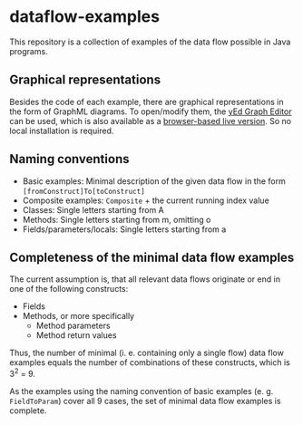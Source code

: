 # dataflow-examples
This repository is a collection of examples of the data flow possible in Java programs.

## Graphical representations
Besides the code of each example, there are graphical representations in the form of GraphML diagrams.
To open/modify them, the [yEd Graph Editor](https://www.yworks.com/products/yed) can be used, which is also available as a [browser-based live version](https://www.yworks.com/products/yed-live). 
So no local installation is required.


## Naming conventions
- Basic examples: Minimal description of the given data flow in the form `[fromConstruct]To[toConstruct]`
- Composite examples: `Composite` + the current running index value
- Classes: Single letters starting from A
- Methods: Single letters starting from m, omitting o
- Fields/parameters/locals: Single letters starting from a

## Completeness of the minimal data flow examples
The current assumption is, that all relevant data flows originate or end in one of the following constructs:
- Fields
- Methods, or more specifically
  - Method parameters
  - Method return values

Thus, the number of minimal (i. e. containing only a single flow) data flow examples equals the number of combinations of these constructs, which is 3<sup>2</sup> = 9.

As the examples using the naming convention of basic examples (e. g. `FieldToParam`) cover all 9 cases, the set of minimal data flow examples is complete.
